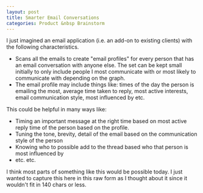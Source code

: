```yaml
---
layout: post
title: Smarter Email Conversations
categories: Product &nbsp Brainstorm
---
```


I just imagined an email application (i.e. an add-on to existing clients) with the following characteristics. 

* Scans all the emails to create "email profiles" for every person that has an email conversation with anyone else. The set can be kept small initially to only include people I most communicate with or most likely to communicate with depending on the graph.
* The email profile may include things like: times of the day the person is emailing the most, average time taken to reply, most active interests, email communication style, most influenced by etc.

This could be helpful in many ways like:

* Timing an important message at the right time based on most active reply time of the person based on the profile.
* Tuning the tone, brevity, detail of the email based on the communication style of the person
* Knowing who to possible add to the thread based who that person is most influenced by
* etc. etc.

I think most parts of something like this would be possible today. I just wanted to capture this here in this raw form as I thought about it since it wouldn't fit in 140 chars or less.